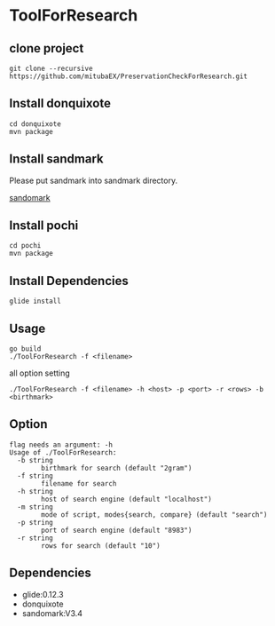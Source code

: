 # ToolForResearch

## clone project

```
git clone --recursive https://github.com/mitubaEX/PreservationCheckForResearch.git
```

## Install donquixote

```
cd donquixote
mvn package
```

## Install sandmark

Please put sandmark into sandmark directory.

[sandomark](http://sandmark.cs.arizona.edu/)

## Install pochi

```
cd pochi
mvn package
```

## Install Dependencies

```
glide install
```

## Usage

```
go build
./ToolForResearch -f <filename>
```

all option setting

```
./ToolForResearch -f <filename> -h <host> -p <port> -r <rows> -b <birthmark>
```

## Option

```
flag needs an argument: -h
Usage of ./ToolForResearch:
  -b string
    	birthmark for search (default "2gram")
  -f string
    	filename for search
  -h string
    	host of search engine (default "localhost")
  -m string
    	mode of script, modes{search, compare} (default "search")
  -p string
    	port of search engine (default "8983")
  -r string
    	rows for search (default "10")
```


## Dependencies

- glide:0.12.3
- donquixote
- sandomark:V3.4
